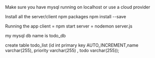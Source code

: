 Make sure you have mysql running on localhost or use a cloud provider

Install all the server/client npm packages npm install --save

Running the app 
client = npm start 
server = nodemon server.js

my mysql db name is todo_db

create table todo_list (id int primary key AUTO_INCREMENT,name varchar(255),
priority varchar(255)  , todo varchar(255));